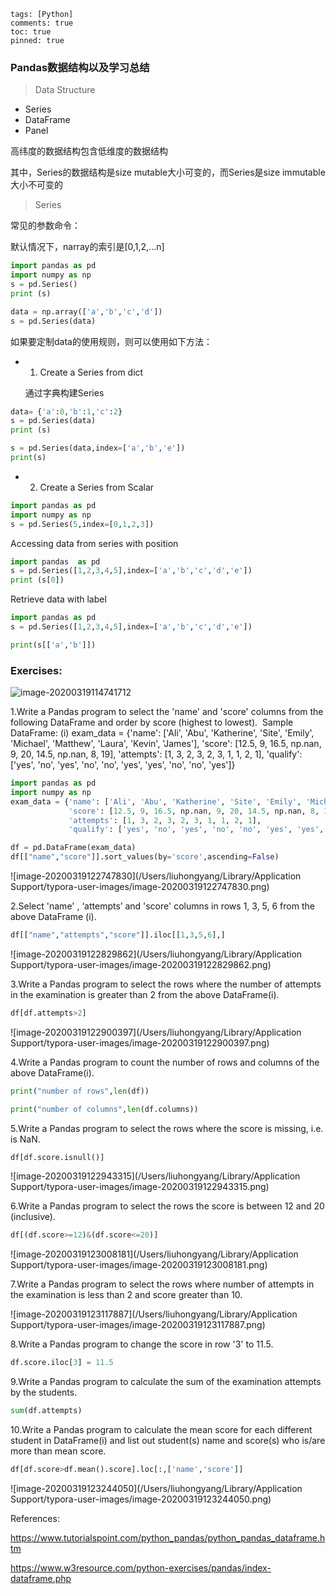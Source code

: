 ```
tags: [Python]
comments: true
toc: true
pinned: true
```



### Pandas数据结构以及学习总结



>  Data Structure

- Series
- DataFrame
- Panel



高纬度的数据结构包含低维度的数据结构

其中，Series的数据结构是size mutable大小可变的，而Series是size immutable大小不可变的



> Series



常见的参数命令：



默认情况下，narray的索引是[0,1,2,...n]

```python
import pandas as pd
import numpy as np
s = pd.Series()
print (s)

data = np.array(['a','b','c','d'])
s = pd.Series(data)
```

如果要定制data的使用规则，则可以使用如下方法：



- 1. Create a Series from dict

   通过字典构建Series

```python
data= {'a':0,'b':1,'c':2}
s = pd.Series(data)
print (s)

s = pd.Series(data,index=['a','b','e'])
print(s)
```





- 2. Create a Series from Scalar

```python
import pandas as pd
import numpy as np
s = pd.Series(5,index=[0,1,2,3]) 
```



Accessing  data from series with position

```python
import pandas  as pd
s = pd.Series([1,2,3,4,5],index=['a','b','c','d','e'])
print (s[0])
```



Retrieve data with label

```python
import pandas as pd
s = pd.Series([1,2,3,4,5],index=['a','b','c','d','e'])

print(s[['a','b']])
```



### Exercises:



![image-20200319114741712](https://tva1.sinaimg.cn/large/00831rSTgy1gcz3d21kepj30na0hamyf.jpg)





1.Write a Pandas program to select the 'name' and 'score' columns from the following DataFrame and order by score (highest to lowest).  Sample DataFrame: (i) exam_data = {'name': ['Ali', 'Abu', 'Katherine', 'Site', 'Emily', 'Michael', 'Matthew', 'Laura', 'Kevin', 'James'], 'score': [12.5, 9, 16.5, np.nan, 9, 20, 14.5, np.nan, 8, 19], 'attempts': [1, 3, 2, 3, 2, 3, 1, 1, 2, 1], 'qualify': ['yes', 'no', 'yes', 'no', 'no', 'yes', 'yes', 'no', 'no', 'yes']}



```python
import pandas as pd
import numpy as np
exam_data = {'name': ['Ali', 'Abu', 'Katherine', 'Site', 'Emily', 'Michael', 'Matthew', 'Laura', 'Kevin', 'James'],
             'score': [12.5, 9, 16.5, np.nan, 9, 20, 14.5, np.nan, 8, 19],
             'attempts': [1, 3, 2, 3, 2, 3, 1, 1, 2, 1],
             'qualify': ['yes', 'no', 'yes', 'no', 'no', 'yes', 'yes', 'no', 'no', 'yes']}

df = pd.DataFrame(exam_data)
df[["name","score"]].sort_values(by='score',ascending=False)
```



![image-20200319122747830](/Users/liuhongyang/Library/Application Support/typora-user-images/image-20200319122747830.png)





2.Select 'name' , ‘attempts’ and 'score' columns in rows 1, 3, 5, 6 from the above DataFrame (i).



```python
df[["name","attempts","score"]].iloc[[1,3,5,6],]
```





![image-20200319122829862](/Users/liuhongyang/Library/Application Support/typora-user-images/image-20200319122829862.png)





3.Write a Pandas program to select the rows where the number of attempts in the examination is greater than 2 from the above DataFrame(i).

```python
df[df.attempts>2]
```



![image-20200319122900397](/Users/liuhongyang/Library/Application Support/typora-user-images/image-20200319122900397.png)





4.Write a Pandas program to count the number of rows and columns of the above DataFrame(i).

```python
print("number of rows",len(df))

print("number of columns",len(df.columns))
```





5.Write a Pandas program to select the rows where the score is missing, i.e. is NaN.

```python
df[df.score.isnull()]
```

![image-20200319122943315](/Users/liuhongyang/Library/Application Support/typora-user-images/image-20200319122943315.png)





6.Write a Pandas program to select the rows the score is between 12 and 20 (inclusive).

```python
df[(df.score>=12)&(df.score<=20)]
```



![image-20200319123008181](/Users/liuhongyang/Library/Application Support/typora-user-images/image-20200319123008181.png)



7.Write a Pandas program to select the rows where number of attempts in the examination is less than 2 and score greater than 10.

![image-20200319123117887](/Users/liuhongyang/Library/Application Support/typora-user-images/image-20200319123117887.png)





8.Write a Pandas program to change the score in row '3' to 11.5.

```python
df.score.iloc[3] = 11.5
```



9.Write a Pandas program to calculate the sum of the examination attempts by the students.

```python
sum(df.attempts)
```





10.Write a Pandas program to calculate the mean score for each different student in DataFrame(i) and list out student(s) name and score(s) who is/are more than mean score.



```python
df[df.score>df.mean().score].loc[:,['name','score']]
```



![image-20200319123244050](/Users/liuhongyang/Library/Application Support/typora-user-images/image-20200319123244050.png)



References:



https://www.tutorialspoint.com/python_pandas/python_pandas_dataframe.htm

https://www.w3resource.com/python-exercises/pandas/index-dataframe.php